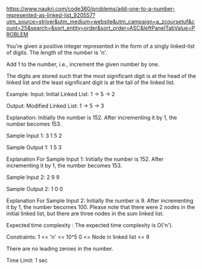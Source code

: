 https://www.naukri.com/code360/problems/add-one-to-a-number-represented-as-linked-list_920557?utm_source=striver&utm_medium=website&utm_campaign=a_zcoursetuf&count=25&search=&sort_entity=order&sort_order=ASC&leftPanelTabValue=PROBLEM



You're given a positive integer represented in the form of a singly linked-list of digits. The length of the number is 'n'.



Add 1 to the number, i.e., increment the given number by one.



The digits are stored such that the most significant digit is at the head of the linked list and the least significant digit is at the tail of the linked list.



Example:
Input: Initial Linked List: 1 -> 5 -> 2

Output: Modified Linked List: 1 -> 5 -> 3

Explanation: Initially the number is 152. After incrementing it by 1, the number becomes 153.

Sample Input 1:
3
1 5 2


Sample Output 1:
1 5 3


Explanation For Sample Input 1:
Initially the number is 152. After incrementing it by 1, the number becomes 153.


Sample Input 2:
2
9 9


Sample Output 2:
1 0 0


Explanation For Sample Input 2:
Initially the number is 9. After incrementing it by 1, the number becomes 100. Please note that there were 2 nodes in the initial linked list, but there are three nodes in the sum linked list.


Expected time complexity :
The expected time complexity is O('n').


Constraints:
1 <= 'n' <=  10^5
0 <= Node in linked list <= 9

There are no leading zeroes in the number.

Time Limit: 1 sec

